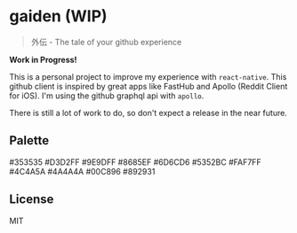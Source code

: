 # gaiden (WIP)

> 外伝 - The tale of your github experience

**Work in Progress!**

This is a personal project to improve my experience with `react-native`. This github client is inspired by great apps like FastHub and Apollo (Reddit Client for iOS). I'm using the github graphql api with `apollo`.

There is still a lot of work to do, so don't expect a release in the near future.

## Palette

#353535
#D3D2FF
#9E9DFF
#8685EF
#6D6CD6
#5352BC
#FAF7FF
#4C4A5A
#4A4A4A
#00C896
#892931

## License

MIT
